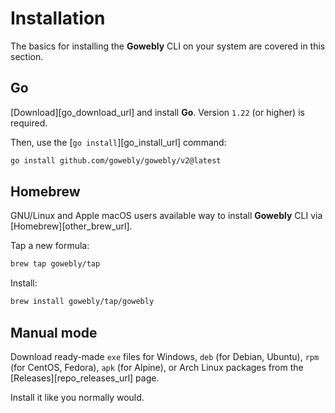 # Installation

The basics for installing the **Gowebly** CLI on your system are covered in this section.

## Go

[Download][go_download_url] and install **Go**. Version `1.22` (or higher) is required.

Then, use the [`go install`][go_install_url] command:

``` bash
go install github.com/gowebly/gowebly/v2@latest
```

## Homebrew

GNU/Linux and Apple macOS users available way to install **Gowebly** CLI via [Homebrew][other_brew_url].

Tap a new formula:

``` bash
brew tap gowebly/tap
```

Install:

``` bash
brew install gowebly/tap/gowebly
```

## Manual mode

Download ready-made `exe` files for Windows, `deb` (for Debian, Ubuntu), `rpm` (for CentOS, Fedora), `apk` (for Alpine), or Arch Linux packages from the [Releases][repo_releases_url] page.

Install it like you normally would.

<!--@include: ../../parts/links.md-->